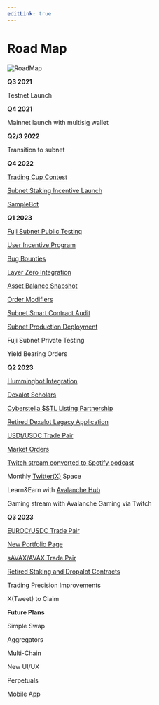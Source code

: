 ```yaml
---
editLink: true
---
```


# Road Map

![RoadMap](/images/roadmap/roadmapheadlk.png)

**Q3 2021**

 Testnet Launch

**Q4 2021**

Mainnet launch with multisig wallet

**Q2/3 2022**

Transition to subnet

**Q4 2022**

[Trading Cup Contest](https://medium.com/dexalot/the-dexalot-trading-cup-8eb96aa72944)

[Subnet Staking Incentive Launch](https://medium.com/dexalot/dexalot-subnet-staking-incentive-launch-5d6c0772a24)

[SampleBot](https://medium.com/dexalot/dexalots-sample-bot-8c90408ed244)

**Q1 2023**

[Fuji Subnet Public Testing](https://medium.com/dexalot/the-dexalot-subnet-public-testing-4bea8bc80521)

[User Incentive Program](https://medium.com/dexalot/the-dexalot-incentive-program-1d55c869a6c0)

[Bug Bounties](https://medium.com/dexalot/dexalot-hackenproof-bug-bounty-4ebb2a85dec4)

[Layer Zero Integration](https://medium.com/dexalot/dexalot-x-layer-zero-52b1783c5af2)

[Asset Balance Snapshot](https://medium.com/dexalot/dexalots-asset-balance-snapshot-c2995c16c004)

[Order Modifiers](https://medium.com/dexalot/the-dexalot-subnet-order-modifiers-terms-b6cc9d5abab7)

[Subnet Smart Contract Audit](https://github.com/Dexalot/contracts/tree/main/audits)

[Subnet Production Deployment](https://medium.com/dexalot/the-dexalot-subnet-guide-39b71d9788ae)

Fuji Subnet Private Testing

Yield Bearing Orders

**Q2 2023**

[Hummingbot Integration](https://medium.com/dexalot/dexalot-hummingbot-stepping-stones-part-iv-bd907958cc45)

[Dexalot Scholars](https://medium.com/dexalot/dexalot-scholars-c280a8157fa1)

[Cyberstella $STL Listing Partnership](https://medium.com/dexalot/dexalot-x-cyberstella-a069d63b6f7e)

[Retired Dexalot Legacy Application](https://medium.com/dexalot/dexalot-single-chain-sunset-schedule-847f47091598)

[USDt/USDC Trade Pair](https://medium.com/dexalot/dexalot-usdt-usdc-trading-1ff7478aab67)

[Market Orders](https://medium.com/dexalot/dexalot-market-orders-1d05d0cc1239)

[Twitch stream converted to Spotify podcast](https://open.spotify.com/show/16T3rS6OD81K0SQDyllXwo)

Monthly [Twitter(X)](https://twitter.com/dexalot) Space

Learn&Earn with [Avalanche Hub](https://avalanche-hub.com/)

Gaming stream with Avalanche Gaming via Twitch


**Q3 2023**

[EUROC/USDC Trade Pair](https://medium.com/dexalot/dexalot-euroc-usdc-trading-5627508ead11)

[New Portfolio Page](https://twitter.com/dexalot/status/1678771851122843659)

[sAVAX/AVAX Trade Pair](https://medium.com/dexalot/dexalot-savax-avax-trading-799657c34a15)

[Retired Staking and Dropalot Contracts](https://medium.com/dexalot/how-to-remove-alot-from-dexalots-staking-contracts-e949260d7500)

Trading Precision Improvements

X(Tweet) to Claim


**Future Plans**

Simple Swap

Aggregators

Multi-Chain

New UI/UX

Perpetuals

Mobile App
